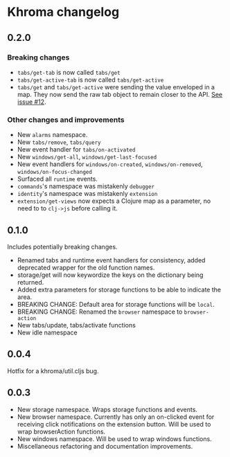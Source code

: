 # Khroma changelog

## 0.2.0

### Breaking changes

- `tabs/get-tab` is now called `tabs/get`
- `tabs/get-active-tab` is now called `tabs/get-active`
- `tabs/get` and `tabs/get-active` were sending the value enveloped in a map. They now send the raw tab object to remain closer to the API. [See issue #12](https://github.com/suprematic/khroma/issues/12).

### Other changes and improvements

- New `alarms` namespace.
- New `tabs/remove`, `tabs/query`
- New event handler for `tabs/on-activated`
- New `windows/get-all`, `windows/get-last-focused`
- New event handlers for `windows/on-created`, `windows/on-removed`, `windows/on-focus-changed`
- Surfaced all `runtime` events.
- `commands`'s  namespace was mistakenly `debugger`
- `identity`'s namespace was mistakenly `extension`
- `extension/get-views` now expects a Clojure map as a parameter, no need to to `clj->js` before calling it.


## 0.1.0

Includes potentially breaking changes.

- Renamed tabs and runtime event handlers for consistency, added deprecated wrapper for the old function names.  
- storage/get will now keywordize the keys on the dictionary being returned.
- Added extra parameters for storage functions to be able to indicate the area.
- BREAKING CHANGE: Default area for storage functions will be `local`.
- BREAKING CHANGE: Renamed the `browser` namespace to `browser-action`
- New tabs/update, tabs/activate functions
- New idle namespace


## 0.0.4

Hotfix for a khroma/util.cljs bug.

## 0.0.3

- New storage namespace. Wraps storage functions and events.
- New browser namespace. Currently has only an on-clicked event for receiving click notifications on the extension button. Will be used to wrap browserAction functions.
- New windows namespace. Will be used to wrap windows functions.
- Miscellaneous refactoring and documentation improvements.